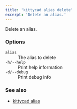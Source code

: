 ```yaml
---
title: 'kittycad alias delete'
excerpt: 'Delete an alias.'
---
```


Delete an alias.

### Options

<dl class="flags">
   <dt><code>alias</code></dt>
   <dd>The alias to delete</dd>

   <dt><code>-h/--help</code></dt>
   <dd>Print help information</dd>

   <dt><code>-d/--debug</code></dt>
   <dd>Print debug info</dd>
</dl>

### See also

-   [kittycad alias](./kittycad_alias)
